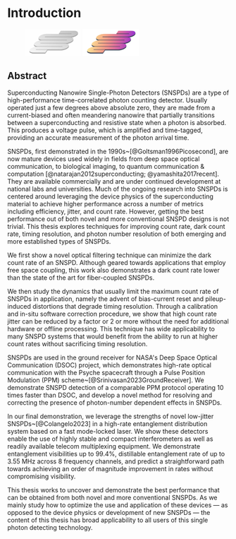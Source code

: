 # Introduction

<!-- &nbsp;&nbsp;&nbsp;&nbsp;&nbsp;&nbsp;&nbsp;&nbsp;&nbsp;&nbsp;&nbsp;&nbsp;&nbsp;&nbsp;&nbsp;&nbsp;&nbsp;&nbsp;&nbsp;&nbsp;&nbsp;&nbsp;&nbsp;&nbsp;&nbsp;&nbsp;&nbsp;&nbsp;&nbsp;&nbsp;&nbsp;&nbsp;&nbsp;&nbsp;&nbsp;&nbsp;![](./figs_04/high_rate_entanglement.svg) -->

<figure markdown>
<img  alt="snspdd" src="figs/snspdd_light.svg#only-light" style="margin-left: auto; margin-right: auto; width: 30%; opacity: 0.5"/>
<img  alt="snspdd" src="figs/snspdd_dark.svg#only-dark" style="margin-left: auto; margin-right: auto; width: 30%"/>
</figure>

## Abstract 

Superconducting Nanowire Single-Photon Detectors (SNSPDs) are a type of high-performance time-correlated photon counting detector. Usually operated just a few degrees above absolute zero, they are made from a current-biased and often meandering nanowire that partially transitions between a superconducting and resistive state when a photon is absorbed. This produces a voltage pulse, which is amplified and time-tagged, providing an accurate measurement of the photon arrival time.

SNSPDs, first demonstrated in the 1990s~[@Goltsman1996Picosecond], are now mature devices used widely in fields from deep space optical communication, to biological imaging, to quantum communication & computation [@natarajan2012superconducting; @yamashita2017recent]. They are available commercially and are under continued development at national labs and universities. Much of the ongoing research into SNSPDs is centered around leveraging the device physics of the superconducting material to achieve higher performance across a number of metrics including efficiency, jitter, and count rate. However, getting the best performance out of both novel and more conventional SNSPD designs is not trivial. This thesis explores techniques for improving count rate, dark count rate, timing resolution, and photon number resolution of both emerging and more established types of SNSPDs. 

We first show a novel optical filtering technique can minimize the dark count rate of an SNSPD. Although geared towards applications that employ free space coupling, this work also demonstrates a dark count rate lower than the state of the art for fiber-coupled SNSPDs. 

We then study the dynamics that usually limit the maximum count rate of SNSPDs in application, namely the advent of bias-current reset and pileup-induced distortions that degrade timing resolution. Through a calibration and in-situ software correction procedure, we show that high count rate jitter can be reduced by a factor or 2 or more without the need for additional hardware or offline processing. This technique has wide applicability to many SNSPD systems that would benefit from the ability to run at higher count rates without sacrificing timing resolution.

SNSPDs are used in the ground receiver for NASA's Deep Space Optical Communication (DSOC) project, which demonstrates high-rate optical communication with the Psyche spacecraft through a Pulse Position Modulation (PPM) scheme~[@Srinivasan2023GroundReceiver]. We demonstrate SNSPD detection of a comparable PPM protocol operating 10 times faster than DSOC, and develop a novel method for resolving and correcting the presence of photon-number dependent effects in SNSPDs.

In our final demonstration, we leverage the strengths of novel low-jitter SNSPDs~[@Colangelo2023] in a high-rate entanglement distribution system based on a fast mode-locked laser. We show these detectors enable the use of highly stable and compact interferometers as well as readily available telecom multiplexing equipment. We demonstrate entanglement visibilities up to 99.4%, distillable entanglement rate of up to 3.55 MHz across 8 frequency channels, and predict a straightforward path towards achieving an order of magnitude improvement in rates without compromising visibility.

This thesis works to uncover and demonstrate the best performance that can be obtained from both novel and more conventional SNSPDs. As we mainly study how to optimize the use and application of these devices — as opposed to the device physics or development of new SNSPDs — the content of this thesis has broad applicability to all users of this single photon detecting technology.

<!-- This thesis explores special optical coupling, data processing, and calibration methods to improve the performance of novel (though no longer experimental) SNSPD designs. In the process, some techniques learned from previous projects are applied to subsequent projects in an iterative fashion. Also, we arrive at certain conclusions that are broadly applicable to superior SNSPD readout for the foreseeable future, even as the complexity of these devices continues to increase. Finally, we demonstrate an entanglement distribution system that leverages the best characteristics these detectors have to offer.  -->
